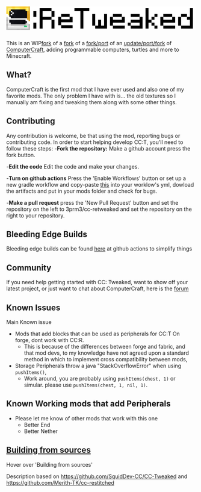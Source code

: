 
# ![CC: ReTweaked](logo.png)
This is an WIP[fork](https://github.com/Zundrel/cc-tweaked-fabric) of a [fork](https://github.com/ArchivedProjects/cc-tweaked-fabric)  of a [fork/port](https://github.com/mystiacraft/cc-tweaked-fabric) of an [update/port/fork](https://github.com/SquidDev-CC/CC-Tweaked) of [ComputerCraft](https://github.com/dan200/ComputerCraft), adding programmable computers,
turtles and more to Minecraft.

## What?
ComputerCraft is the first mod that I have ever used and also one of my favorite mods.
The only problem I have with is... the old textures so I manually am fixing and tweaking them along with some other things.

## Contributing
Any contribution is welcome, be that using the mod, reporting bugs or contributing code. In order to start helping
develop CC:T, you'll need to follow these steps:
-**Fork the repository:** Make a github account press the fork button.

-**Edit the code** Edit the code and make your changes.

-**Turn on github actions** Press the 'Enable Workflows' button or set up a new gradle workflow and copy-paste [this](https://github.com/3prm3/cc-retweaked/blob/v1.94.2/.github/workflows/gradle.yml) into your worklow's yml, dowload the artifacts and put in your mods folder and check for bugs.

-**Make a pull request** press the 'New Pull Request' button and set the repository on the left to 3prm3/cc-retweaked and set the repository on the right to your repository.

## Bleeding Edge Builds
Bleeding edge builds can be found [here](https://github.com/Merith-TK/cc-restitched/actions) at github actions to simplify things 

## Community
If you need help getting started with CC: Tweaked, want to show off your latest project, or just want to chat about
ComputerCraft, here is the [forum](https://forums.computercraft.cc/) 

## Known Issues
Main Known issue
* Mods that add blocks that can be used as peripherals for CC:T On forge, dont work with CC:R.
	* This is because of the differences between forge and fabric, and that mod devs, to my knowledge have not agreed upon a standard method in which to implement cross compatibility between mods,
* Storage Peripherals throw a java "StackOverflowError" when using `pushItems()`, 
    * Work around, you are probably using `pushItems(chest, 1)` or simular. please use `pushItems(chest, 1, nil, 1)`. 

## Known Working mods that add Peripherals
* Please let me know of other mods that work with this one
	* Better End
	* Better Nether

## [Building from sources](https://github.com/CaffeineMC/sodium-fabric#building-from-sources)
Hover over 'Building from sources'

Description based on https://github.com/SquidDev-CC/CC-Tweaked and https://github.com/Merith-TK/cc-restitched
